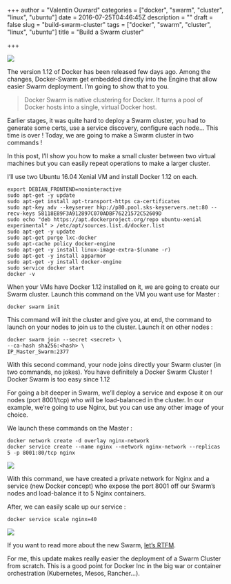+++
author = "Valentin Ouvrard"
categories = ["docker", "swarm", "cluster", "linux", "ubuntu"]
date = 2016-07-25T04:46:45Z
description = ""
draft = false
slug = "build-swarm-cluster"
tags = ["docker", "swarm", "cluster", "linux", "ubuntu"]
title = "Build a Swarm cluster"

+++


![](/content/images/2016/07/swarm-cluster.png)

The version 1.12 of Docker has been released few days ago. Among the changes, Docker-Swarm get embedded directly into the Engine that allow easier Swarm deployment. I’m going to show that to you.
>Docker Swarm is native clustering for Docker. It turns a pool of Docker hosts into a single, virtual Docker host.

Earlier stages, it was quite hard to deploy a Swarm cluster, you had to generate some certs, use a service discovery, configure each node… This time is over ! 
Today, we are going to make a Swarm cluster in two commands !

In this post, I’ll show you how to make a small cluster between two virtual machines but you can easily repeat operations to make a larger cluster.

I’ll use two Ubuntu 16.04 Xenial VM and install Docker 1.12 on each.

```langage-bash
export DEBIAN_FRONTEND=noninteractive
sudo apt-get -y update
sudo apt-get install apt-transport-https ca-certificates
sudo apt-key adv --keyserver hkp://p80.pool.sks-keyservers.net:80 --recv-keys 58118E89F3A912897C070ADBF76221572C52609D
sudo echo "deb https://apt.dockerproject.org/repo ubuntu-xenial experimental" > /etc/apt/sources.list.d/docker.list
sudo apt-get -y update
sudo apt-get purge lxc-docker
sudo apt-cache policy docker-engine
sudo apt-get -y install linux-image-extra-$(uname -r)
sudo apt-get -y install apparmor
sudo apt-get -y install docker-engine
sudo service docker start
docker -v
```
When your VMs have Docker 1.12 installed on it, we are going to create our Swarm cluster. Launch this command on the VM you want use for Master :
```langage-docker
docker swarm init
```
This command will init the cluster and give you, at end, the command to launch on your nodes to join us to the cluster. Launch it on other nodes :
```langage-docker
docker swarm join --secret <secret> \
--ca-hash sha256:<hash> \
IP_Master_Swarm:2377
```
With this second command, your node joins directly your Swarm cluster (in two commands, no jokes). You have definitely a Docker Swarm Cluster ! Docker Swarm is too easy since 1.12

For going a bit deeper in Swarm, we’ll deploy a service and expose it on our nodes (port 8001/tcp) who will be load-balanced in the cluster. In our example, we’re going to use Nginx, but you can use any other image of your choice.

We launch these commands on the Master :
```langage-docker
docker network create -d overlay nginx-network
docker service create --name nginx --network nginx-network --replicas 5 -p 8001:80/tcp nginx
```
![](/content/images/2016/07/nginx-swarm-task.png)

With this command, we have created a private network for Nginx and a service (new Docker concept) who expose the port 8001 off our Swarm’s nodes and load-balance it to 5 Nginx containers.

After, we can easily scale up our service :
```langage-docker
docker service scale nginx=40
```
![](/content/images/2016/07/nginx-scale-40.png)

If you want to read more about the new Swarm, [let’s RTFM](https://docs.docker.com/engine/swarm/).

For me, this update makes really easier the deployment of a Swarm Cluster from scratch. This is a good point for Docker Inc in the big war or container orchestration (Kubernetes, Mesos, Rancher…).

